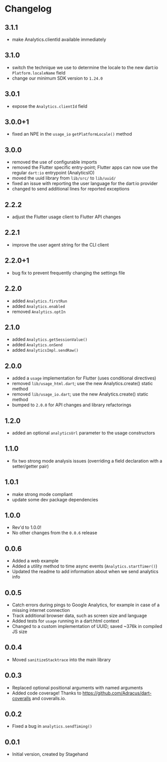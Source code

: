 # Changelog

## 3.1.1

- make Analytics.clientId available immediately

## 3.1.0
- switch the technique we use to determine the locale to the new dart:io
  `Platform.localeName` field
- change our minimum SDK version to `1.24.0`

## 3.0.1
- expose the `Analytics.clientId` field

## 3.0.0+1
- fixed an NPE in the `usage_io` `getPlatformLocale()` method

## 3.0.0
- removed the use of configurable imports
- removed the Flutter specific entry-point; Flutter apps can now use the
  regular `dart:io` entrypoint (AnalyticsIO)
- moved the uuid library from `lib/src/` to `lib/uuid/`
- fixed an issue with reporting the user language for the dart:io provider
- changed to send additional lines for reported exceptions

## 2.2.2
- adjust the Flutter usage client to Flutter API changes

## 2.2.1
- improve the user agent string for the CLI client

## 2.2.0+1
- bug fix to prevent frequently changing the settings file

## 2.2.0
- added `Analytics.firstRun`
- added `Analytics.enabled`
- removed `Analytics.optIn`

## 2.1.0
- added `Analytics.getSessionValue()`
- added `Analytics.onSend`
- added `AnalyticsImpl.sendRaw()`

## 2.0.0
- added a `usage` implementation for Flutter (uses conditional directives)
- removed `lib/usage_html.dart`; use the new Analytics.create() static method
- removed `lib/usage_io.dart`; use the new Analytics.create() static method
- bumped to `2.0.0` for API changes and library refactorings

## 1.2.0
- added an optional `analyticsUrl` parameter to the usage constructors

## 1.1.0
- fix two strong mode analysis issues (overriding a field declaration with a
  setter/getter pair)

## 1.0.1
- make strong mode compliant
- update some dev package dependencies

## 1.0.0
- Rev'd to 1.0.0!
- No other changes from the `0.0.6` release

## 0.0.6
- Added a web example
- Added a utility method to time async events (`Analytics.startTimer()`)
- Updated the readme to add information about when we send analytics info

## 0.0.5

- Catch errors during pings to Google Analytics, for example in case of a
  missing internet connection
- Track additional browser data, such as screen size and language
- Added tests for `usage` running in a dart:html context
- Changed to a custom implementation of UUID; saved ~376k in compiled JS size

## 0.0.4

- Moved `sanitizeStacktrace` into the main library

## 0.0.3

- Replaced optional positional arguments with named arguments
- Added code coverage! Thanks to https://github.com/Adracus/dart-coveralls and
  coveralls.io.

## 0.0.2

- Fixed a bug in `analytics.sendTiming()`

## 0.0.1

- Initial version, created by Stagehand
